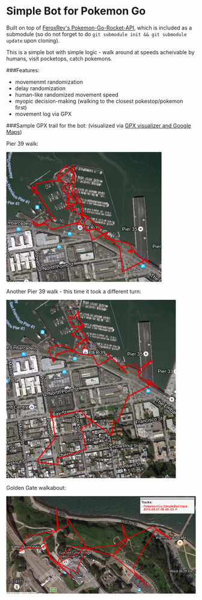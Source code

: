 # Simple Bot for Pokemon Go

Built on top of [FeroxRev's Pokemon-Go-Rocket-API](https://github.com/FeroxRev/Pokemon-Go-Rocket-API), which is included as a submodule (so do not forget to do `git submodule init && git submodule update` upon cloning).

This is a simple bot with simple logic - walk around at speeds acheivable by humans, visit pocketops, catch pokemons.

###Features: 
* movemenmt randomization
* delay randomization
* human-like randomized movement speed
* myopic decision-making (walking to the closest pokestop/pokemon first)
* movement log via GPX

###Sample GPX trail for the bot:
(visualized via [GPX visualizer and Google Maps](http://www.gpsvisualizer.com/))

Pier 39 walk:

![pier 39 walk](content/BotWalk1.PNG)

Another Pier 39 walk - this time it took a different turn:

![pier 39 walk](content/BotWalk2.PNG)

Golden Gate walkabout:

![pier 39 walk](content/BotWalk3.PNG)
